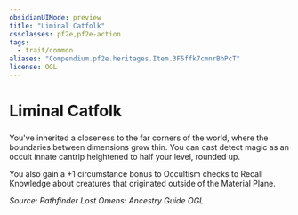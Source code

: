 ```yaml
---
obsidianUIMode: preview
title: "Liminal Catfolk"
cssclasses: pf2e,pf2e-action
tags:
  - trait/common
aliases: "Compendium.pf2e.heritages.Item.3F5ffk7cmnrBhPcT"
license: OGL
---
```

# Liminal Catfolk

### 






You've inherited a closeness to the far corners of the world, where the boundaries between dimensions grow thin. You can cast detect magic as an occult innate cantrip heightened to half your level, rounded up.

You also gain a +1 circumstance bonus to Occultism checks to Recall Knowledge about creatures that originated outside of the Material Plane.

*Source: Pathfinder Lost Omens: Ancestry Guide*
*OGL*